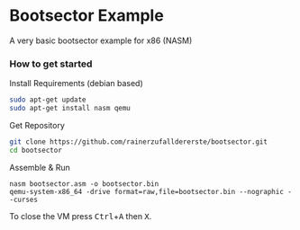 # Bootsector Example
A very basic bootsector example for x86 (NASM)

### How to get started
Install Requirements (debian based)
```bash
sudo apt-get update
sudo apt-get install nasm qemu
```

Get Repository

```bash
git clone https://github.com/rainerzufalldererste/bootsector.git
cd bootsector
```

Assemble & Run
```
nasm bootsector.asm -o bootsector.bin
qemu-system-x86_64 -drive format=raw,file=bootsector.bin --nographic --curses
```

To close the VM press <kbd>Ctrl</kbd>+<kbd>A</kbd> then <kbd>X</kbd>.